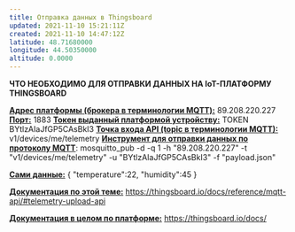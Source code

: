 ```yaml
---
title: Отправка данных в Thingsboard
updated: 2021-11-10 15:21:11Z
created: 2021-11-10 14:47:12Z
latitude: 48.71680000
longitude: 44.50350000
altitude: 0.0000
---
```


**ЧТО НЕОБХОДИМО ДЛЯ ОТПРАВКИ ДАННЫХ НА IoT-ПЛАТФОРМУ THINGSBOARD**

<ins>**Адрес платформы (брокера в терминологии MQTT):**</ins> 89.208.220.227 <ins>**Порт:**</ins> 1883
<ins>**Токен выданный платформой устройству:**</ins> TOKEN BYtlzAIaJfGP5CAsBkI3
<ins>**Точка входа API (topic в терминологии MQTT):**</ins> v1/devices/me/telemetry
<ins>**Инструмент для отправки данных по протоколу MQTT**</ins>:
mosquitto_pub -d -q 1 -h "89.208.220.227" -t "v1/devices/me/telemetry" -u "BYtlzAIaJfGP5CAsBkI3" -f "payload.json"

<ins>**Сами данные:**</ins>
{
"temperature":22,
"humidity":45
}

<ins>**Документация по этой теме:**</ins>
https://thingsboard.io/docs/reference/mqtt-api/#telemetry-upload-api

<ins>**Документация в целом по платформе:**</ins>
https://thingsboard.io/docs/